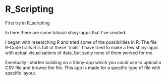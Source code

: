 # R_Scripting
First try in R_scripting

In here there are some tutorial shiny-apps that I've created.

I began with researching R and tried some of the possibilities in R. The file R-Code trails.R is full of these 'trials'.
I have tried to make a few shiny-apps with actual visualisations of data, but sadly none of them worked for me.

Eventually I starten building on a Shiny-app which you could use to upload a CSV file and browse the file. This app is made for a specific type of file with specific layout.

